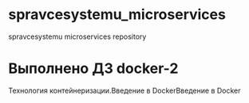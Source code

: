 # spravcesystemu_microservices
spravcesystemu microservices repository

  # Выполнено ДЗ docker-2
Технология контейнеризации.Введение в DockerВведение в Docker
